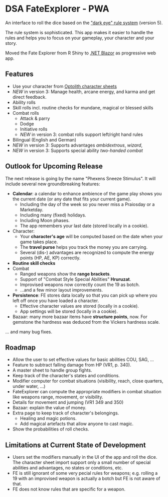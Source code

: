 # DSA FateExplorer - PWA

An interface to roll the dice based on the ["dark eye" rule system](https://ulisses-regelwiki.de/index.php/home.html) (version 5).

The rule system is sophisticated. This app makes it easier to handle the rules and helps you to focus on your gameplay, your character and your story.

Moved the Fate Explorer from R Shiny to [.NET Blazor](https://dotnet.microsoft.com/en-us/apps/aspnet/web-apps/blazor?msclkid=36ec3b93b1da11ec8ab5eea725ae4f42) as progressive web app.


## Features

* Use your character from [Optolith character sheets](https://optolith.app/en/)
* *NEW* in version 3: Manage health, arcane energy, and karma and get direct feedback.
* Ability rolls
* Skill rolls incl. routine checks for mundane, magical or blessed skills
* Combat rolls
  * Attack & parry
  * Dodge
  * Initiative rolls
  * *NEW* in version 3: combat rolls support left/right hand rules
* Bilingual (English and German)
* *NEW* in version 3: Supports advantages *ambidextrous*, *wizard*, 
* *NEW* in version 3: Supports special ability *two-handed combat*


## Outlook for Upcoming Release

The next release is going by the name "Phexens Sneeze Stimulus". It will include several new groundbreaking features:

* **Calendar**: a calendar to enhance ambience of the game play shows you the current date (or any date that fits your current game).
  * Including the day of the week so you never miss a Praiosday or a Marketday.
  * Including many (fixed) holidays.
  * Including Moon phases.
  * The app remembers your last date (stored locally in a cookie).
* Character:
  * Your **character's age** will be computed based on the date when your game takes place.
  * The **travel purse** helps you track the money you are carrying.
  * Several (dis-) advantages are recognized to compute the energy points (HP, AE, KP) correctly.
* **Routine skill checks**
* Combat
  * Ranged weapons show the **range brackets**.
  * Support of "Combat Style Special Abilities" **Hruruzat**.
  * Improvised weapons now correctly count the 19 as botch.
  * ...and a few minor layout improvements.
* **Persistence**: FE stores data locally so that you can pick up where you left off once you have loaded a character.
  * Effective character values are stored (locally in a cookie).
  * App settings will be stored (locally in a cookie).
* Bazaar: many more bazaar items have **structure points**, now. For gemstone the hardness was deduced from the Vickers hardness scale.

... and many bug fixes.

## Roadmap

* Allow the user to set effective values for basic abilities COU, SAG, ...
* Feature to subtract falling damage from HP (VR1, p. 340).
* A master sheet to handle group fights.
* Keep track of the character's states and conditions.
* Modifier computer for combat situations (visibility, reach, close quarters, under water, ...)
* FateExplorer can compute the appropriate modifiers in combat situation like weapons range, movement, or visibility.
* Details for movement and jumping (VR1 349 and 350)
* Bazaar: explain the value of money.
* Extra page to keep track of character's belongings.
  * Healing and magic potions.
  * Add magical artefacts that allow anyone to cast magic.
* Show the probabilities of roll checks.

## Limitations at Current State of Development

* Users set the modifiers manually in the UI of the app and roll the dice. The character sheet import support only a small number of special abilities and advantages, no states or conditions, etc. 
* FE is still ignorant of some very pecial rules for weapons; e.g. rolling a 19 with an improvised weapon is actually a botch but FE is not aware of that.
* FE does not know rules that are specific for a weapon.
